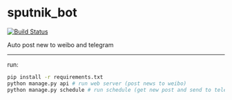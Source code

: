 # sputnik_bot
[![Build Status](https://cloud.drone.io/api/badges/skar404/sputnik_bot/status.svg)](https://cloud.drone.io/skar404/sputnik_bot)

Auto post new to weibo and telegram 

---
run: 
```bash
pip install -r requirements.txt
python manage.py api # run web server (post news to weibo)
python manage.py schedule # run schedule (get new post and send to telegram)
```
